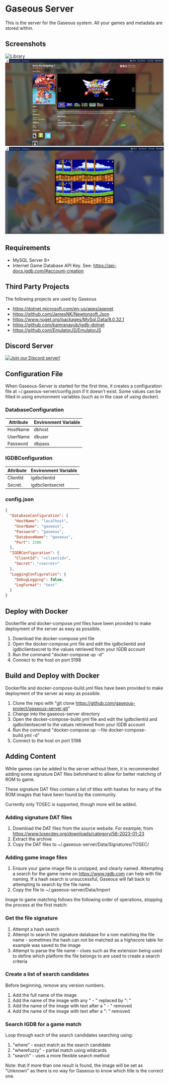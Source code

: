 # Gaseous Server

This is the server for the Gaseous system. All your games and metadata are stored within.

## Screenshots
![Library](./screenshots/Library.png)
![Game](./screenshots/Game.png)
![Emulator](./screenshots/Emulator.png)

## Requirements
* MySQL Server 8+
* Internet Game Database API Key. See: https://api-docs.igdb.com/#account-creation

## Third Party Projects
The following projects are used by Gaseous
* https://dotnet.microsoft.com/en-us/apps/aspnet
* https://github.com/JamesNK/Newtonsoft.Json
* https://www.nuget.org/packages/MySql.Data/8.0.32.1
* https://github.com/kamranayub/igdb-dotnet
* https://github.com/EmulatorJS/EmulatorJS

## Discord Server
[![Join our Discord server!](https://invite.casperiv.dev/?inviteCode=Nhu7wpT3k4&format=svg)](https://discord.gg/Nhu7wpT3k4)

## Configuration File
When Gaseous-Server is started for the first time, it creates a configuration file at ~/.gaseous-server/config.json if it doesn't exist. Some values can be filled in using environment variables (such as in the case of using docker).

### DatabaseConfiguration
| Attribute | Environment Variable |
| --------- | -------------------- |
| HostName  | dbhost               |
| UserName  | dbuser               |
| Password  | dbpass               |

### IGDBConfiguration
| Attribute | Environment Variable |
| --------- | -------------------- |
| ClientId  | igdbclientid         |
| Secret.   | igdbclientsecret     |

### config.json
```json
{
  "DatabaseConfiguration": {
    "HostName": "localhost",
    "UserName": "gaseous",
    "Password": "gaseous",
    "DatabaseName": "gaseous",
    "Port": 3306
  },
  "IGDBConfiguration": {
    "ClientId": "<clientid>",
    "Secret": "<secret>"
  },
  "LoggingConfiguration": {
    "DebugLogging": false,
    "LogFormat": "text"
  }
}

```

## Deploy with Docker
Dockerfile and docker-compose.yml files have been provided to make deployment of the server as easy as possible.
1. Download the docker-compose.yml file
2. Open the docker-compose.yml file and edit the igdbclientid and igdbclientsecret to the values retrieved from your IGDB account
3. Run the command "docker-compose up -d"
4. Connect to the host on port 5198

## Build and Deploy with Docker
Dockerfile and docker-compose-build.yml files have been provided to make deployment of the server as easy as possible.
1. Clone the repo with "git clone https://github.com/gaseous-project/gaseous-server.git"
2. Change into the gaseous-server directory
3. Open the docker-compose-build.yml file and edit the igdbclientid and igdbclientsecret to the values retrieved from your IGDB account
4. Run the command "docker-compose up --file docker-compose-build.yml -d"
5. Connect to the host on port 5198

## Adding Content
While games can be added to the server without them, it is recommended adding some signature DAT files beforehand to allow for better matching of ROM to game.

These signature DAT files contain a list of titles with hashes for many of the ROM images that have been found by the community.

Currently only TOSEC is supported, though more will be added.

### Adding signature DAT files
1. Download the DAT files from the source website. For example; from https://www.tosecdev.org/downloads/category/56-2023-01-23
2. Extract the archive
3. Copy the DAT files to ~/.gaseous-server/Data/Signatures/TOSEC/

### Adding game image files
1. Ensure your game image file is unzipped, and clearly named. Attempting a search for the game name on https://www.igdb.com can help with file naming. If a hash search is unsuccessful, Gaseous will fall back to attempting to search by the file name.
2. Copy the file to ~/.gaseous-server/Data/Import

Image to game matching follows the following order of operations, stopping the process at the first match:
### Get the file signature
1. Attempt a hash search
2. Attempt to search the signature database for a rom matching the file name - sometimes the hash can not be matched as a highscore table for example was saved to the image
3. Attempt to parse the file name - clues such as the extension being used to define which platform the file belongs to are used to create a search criteria

### Create a list of search candidates
Before beginning, remove any version numbers.
1. Add the full name of the image
2. Add the name of the image with any " - " replaced by ": "
3. Add the name of the image with text after a " - " removed
4. Add the name of the image with text after a ": " removed

### Search IGDB for a game match
Loop through each of the search candidates searching using:
1. "where" - exact match as the search candidate
2. "wherefuzzy" - partial match using wildcards
3. "search" - uses a more flexible search method

Note: that if more than one result is found, the image will be set as "Unknown" as there is no way for Gaseous to know which title is the correct one.
